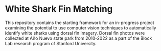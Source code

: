 # White Shark Fin Matching

This repository contains the starting framework for an in-progress project examining the potential to use computer vision techniques to automatically identify white sharks using dorsal fin imagery. Dorsal fin photos were collected at Año Nuevo state park from 2010-2022 as a part of the Block Lab research program of Stanford University.
